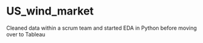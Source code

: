 # US_wind_market
 Cleaned data within a scrum team and started EDA in Python before moving over to Tableau
